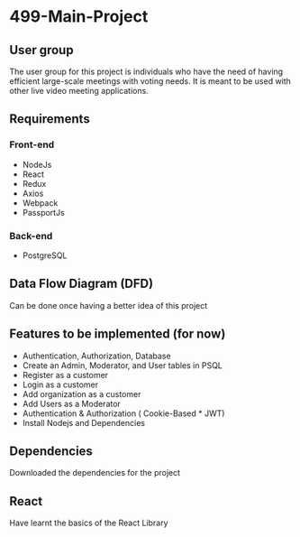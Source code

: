 # 499-Main-Project

## User group
The user group for this project is individuals who have the need of having efficient large-scale meetings with voting needs. It is meant to be used with other live video meeting applications.

## Requirements
### Front-end
- NodeJs
- React
- Redux
- Axios
- Webpack
- PassportJs
### Back-end
- PostgreSQL

## Data Flow Diagram (DFD)
Can be done once having a better idea of this project

## Features to be implemented (for now)
- Authentication, Authorization, Database
- Create an Admin, Moderator, and User tables in PSQL
- Register as a customer
- Login as a customer
- Add organization as a customer
- Add Users as a Moderator 
- Authentication & Authorization ( Cookie-Based * JWT)
- Install Nodejs and Dependencies

## Dependencies
Downloaded the dependencies for the project

## React
Have learnt the basics of the React Library
